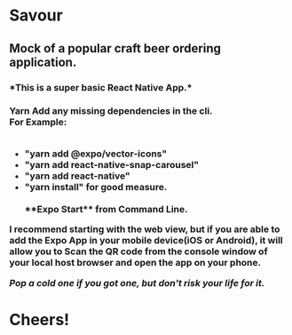 <h1>Savour</h1>
<h2>Mock of a popular craft beer ordering application.</h2> 
<h3>*This is a super basic React Native App.*<h3>  

**Yarn Add** any missing dependencies in the cli. 
<br>
<text>For Example:
</text>

<ul>
<br>
<li>
"yarn add @expo/vector-icons" 
<br>
<li>
"yarn add react-native-snap-carousel"
<br>
<li>
"yarn add react-native"
<br>
<li>
"yarn install" for good measure. 
<br>
<br>
**Expo Start** from Command Line.  
</ul>
I recommend starting with the web view, but if you are able to add the Expo App in your mobile device(iOS or Android), it will allow you to Scan the QR code from the console window of your local host browser and open the app on your phone. 

*Pop a cold one if you got one, but don't risk your life for it.* 
<h1>Cheers!</h1>  
